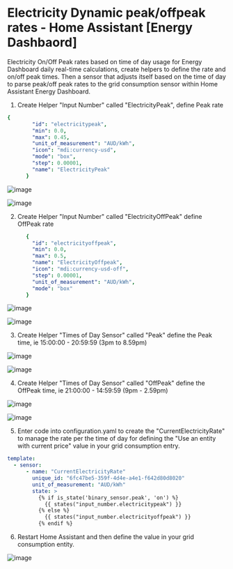 # Electricity Dynamic peak/offpeak rates - Home Assistant [Energy Dashbaord]
Electricity On/Off Peak rates based on time of day usage for Energy Dashboard daily real-time calculations, create helpers to define the rate and on/off peak times.  Then a sensor that adjusts itself based on the time of day to parse peak/off peak rates to the grid consumption sensor within Home Assistant Energy Dashboard.

1. Create Helper "Input Number" called "ElectricityPeak", define Peak rate
```yaml
{
        "id": "electricitypeak",
        "min": 0.0,
        "max": 0.45,
        "unit_of_measurement": "AUD/kWh",
        "icon": "mdi:currency-usd",
        "mode": "box",
        "step": 0.00001,
        "name": "ElectricityPeak"
      }
```
![image](https://user-images.githubusercontent.com/84074944/236608884-a6109be4-ed5f-4b98-a961-050a1fa333ce.png)

![image](https://user-images.githubusercontent.com/84074944/236608913-2884610b-1ad3-4fdb-adff-bd228829ac1b.png)

2. Create Helper "Input Number" called "ElectricityOffPeak" define OffPeak rate
```yaml
      {
        "id": "electricityoffpeak",
        "min": 0.0,
        "max": 0.5,
        "name": "ElectricityOffpeak",
        "icon": "mdi:currency-usd-off",
        "step": 0.00001,
        "unit_of_measurement": "AUD/kWh",
        "mode": "box"
      }
```
![image](https://user-images.githubusercontent.com/84074944/236608943-374c542b-357e-4694-9443-583ea7c54e88.png)

![image](https://user-images.githubusercontent.com/84074944/236608958-4bbf608e-6a87-435a-898d-d0072d2a3860.png)

3. Create Helper "Times of Day Sensor" called "Peak" define the Peak time, ie 15:00:00 - 20:59:59 (3pm to 8.59pm)

![image](https://user-images.githubusercontent.com/84074944/236609018-403ee8cf-0c4c-4b33-a0b3-acebd01deb73.png)

![image](https://user-images.githubusercontent.com/84074944/236609035-ad79e420-b5c4-406f-83b2-c2026b46446d.png)

4. Create Helper "Times of Day Sensor" called "OffPeak" define the OffPeak time, ie 21:00:00 - 14:59:59 (9pm - 2.59pm)

![image](https://user-images.githubusercontent.com/84074944/236609047-484800d5-33dd-43ad-97b0-da5993031347.png)

![image](https://user-images.githubusercontent.com/84074944/236609057-a7a41929-800d-4953-af0f-c0752baa8d1f.png)

5. Enter code into configuration.yaml to create the "CurrentElectricityRate" to manage the rate per the time of day for defining the "Use an entity with current price" value in your grid consumption entry.
```yaml
template:
  - sensor:
      - name: "CurrentElectricityRate"
        unique_id: "6fc47be5-359f-4d4e-a4e1-f642d80d8020"
        unit_of_measurement: "AUD/kWh"
        state: >
          {% if is_state('binary_sensor.peak', 'on') %}
            {{ states("input_number.electricitypeak") }}
          {% else %}
            {{ states("input_number.electricityoffpeak") }}
          {% endif %}
```
6. Restart Home Assistant and then define the value in your grid consumption entity.

![image](https://user-images.githubusercontent.com/84074944/236609097-21870887-a222-4e19-bd61-b351fd63d967.png)
